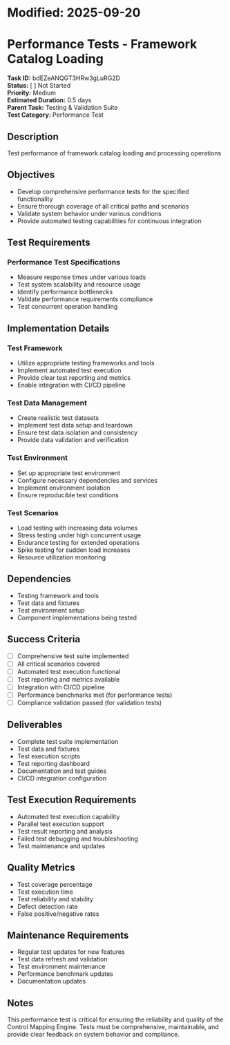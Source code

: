 # Modified: 2025-09-20

# Performance Tests - Framework Catalog Loading

**Task ID:** bdEZeANQGT3HRw3gLuRG2D  
**Status:** [ ] Not Started  
**Priority:** Medium  
**Estimated Duration:** 0.5 days  
**Parent Task:** Testing & Validation Suite  
**Test Category:** Performance Test

## Description
Test performance of framework catalog loading and processing operations

## Objectives
- Develop comprehensive performance tests for the specified functionality
- Ensure thorough coverage of all critical paths and scenarios
- Validate system behavior under various conditions
- Provide automated testing capabilities for continuous integration

## Test Requirements
### Performance Test Specifications
- Measure response times under various loads
- Test system scalability and resource usage
- Identify performance bottlenecks
- Validate performance requirements compliance
- Test concurrent operation handling


## Implementation Details
### Test Framework
- Utilize appropriate testing frameworks and tools
- Implement automated test execution
- Provide clear test reporting and metrics
- Enable integration with CI/CD pipeline

### Test Data Management
- Create realistic test datasets
- Implement test data setup and teardown
- Ensure test data isolation and consistency
- Provide data validation and verification

### Test Environment
- Set up appropriate test environment
- Configure necessary dependencies and services
- Implement environment isolation
- Ensure reproducible test conditions


### Test Scenarios
- Load testing with increasing data volumes
- Stress testing under high concurrent usage
- Endurance testing for extended operations
- Spike testing for sudden load increases
- Resource utilization monitoring


## Dependencies
- Testing framework and tools
- Test data and fixtures
- Test environment setup
- Component implementations being tested

## Success Criteria
- [ ] Comprehensive test suite implemented
- [ ] All critical scenarios covered
- [ ] Automated test execution functional
- [ ] Test reporting and metrics available
- [ ] Integration with CI/CD pipeline
- [ ] Performance benchmarks met (for performance tests)
- [ ] Compliance validation passed (for validation tests)

## Deliverables
- Complete test suite implementation
- Test data and fixtures
- Test execution scripts
- Test reporting dashboard
- Documentation and test guides
- CI/CD integration configuration

## Test Execution Requirements
- Automated test execution capability
- Parallel test execution support
- Test result reporting and analysis
- Failed test debugging and troubleshooting
- Test maintenance and updates

## Quality Metrics
- Test coverage percentage
- Test execution time
- Test reliability and stability
- Defect detection rate
- False positive/negative rates

## Maintenance Requirements
- Regular test updates for new features
- Test data refresh and validation
- Test environment maintenance
- Performance benchmark updates
- Documentation updates

## Notes
This performance test is critical for ensuring the reliability and quality of the Control Mapping Engine. Tests must be comprehensive, maintainable, and provide clear feedback on system behavior and compliance.

